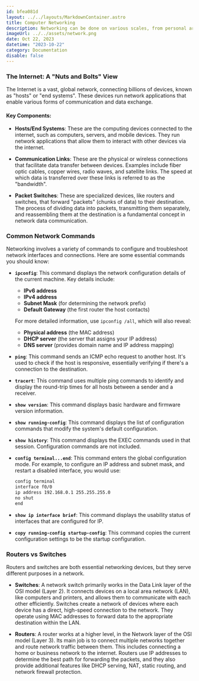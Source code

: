 ```yaml
---
id: bfea081d
layout: ../../layouts/MarkdownContainer.astro
title: Computer Networking
description: Networking can be done on various scales, from personal area networks (PANs), through local area networks (LANs), to wide area networks (WANs) spanning across cities, countries, or the entire globe. Networks can be wired or wireless, and they utilize a wide range of hardware and software technologies to facilitate communication and data exchange.
imageUrl: ../../assets/network.png
date: Oct 22, 2023
datetime: "2023-10-22"
category: Documentation
disable: false
---
```


### The Internet: A "Nuts and Bolts" View

The Internet is a vast, global network, connecting billions of devices, known as "hosts" or "end systems". These devices run network applications that enable various forms of communication and data exchange.

#### Key Components:

- **Hosts/End Systems**: These are the computing devices connected to the internet, such as computers, servers, and mobile devices. They run network applications that allow them to interact with other devices via the internet.

- **Communication Links**: These are the physical or wireless connections that facilitate data transfer between devices. Examples include fiber optic cables, copper wires, radio waves, and satellite links. The speed at which data is transferred over these links is referred to as the "bandwidth".

- **Packet Switches**: These are specialized devices, like routers and switches, that forward "packets" (chunks of data) to their destination. The process of dividing data into packets, transmitting them separately, and reassembling them at the destination is a fundamental concept in network data communication.

### Common Network Commands

Networking involves a variety of commands to configure and troubleshoot network interfaces and connections. Here are some essential commands you should know:

- **`ipconfig`**: This command displays the network configuration details of the current machine. Key details include:

  - **IPv6 address**
  - **IPv4 address**
  - **Subnet Mask** (for determining the network prefix)
  - **Default Gateway** (the first router the host contacts)

  For more detailed information, use `ipconfig /all`, which will also reveal:

  - **Physical address** (the MAC address)
  - **DHCP server** (the server that assigns your IP address)
  - **DNS server** (provides domain name and IP address mapping)

- **`ping`**: This command sends an ICMP echo request to another host. It's used to check if the host is responsive, essentially verifying if there's a connection to the destination.

- **`tracert`**: This command uses multiple ping commands to identify and display the round-trip times for all hosts between a sender and a receiver.

- **`show version`**: This command displays basic hardware and firmware version information.

- **`show running-config`**: This command displays the list of configuration commands that modify the system's default configuration.

- **`show history`**: This command displays the EXEC commands used in that session. Configuration commands are not included.

- **`config terminal...end`**: This command enters the global configuration mode. For example, to configure an IP address and subnet mask, and restart a disabled interface, you would use:

  ```bash
  config terminal
  interface f0/0
  ip address 192.168.0.1 255.255.255.0
  no shut
  end
  ```

- **`show ip interface brief`**: This command displays the usability status of interfaces that are configured for IP.

- **`copy running-config startup-config`**: This command copies the current configuration settings to be the startup configuration.

### Routers vs Switches

Routers and switches are both essential networking devices, but they serve different purposes in a network.

- **Switches**: A network switch primarily works in the Data Link layer of the OSI model (Layer 2). It connects devices on a local area network (LAN), like computers and printers, and allows them to communicate with each other efficiently. Switches create a network of devices where each device has a direct, high-speed connection to the network. They operate using MAC addresses to forward data to the appropriate destination within the LAN.

- **Routers**: A router works at a higher level, in the Network layer of the OSI model (Layer 3). Its main job is to connect multiple networks together and route network traffic between them. This includes connecting a home or business network to the internet. Routers use IP addresses to determine the best path for forwarding the packets, and they also provide additional features like DHCP serving, NAT, static routing, and network firewall protection.
